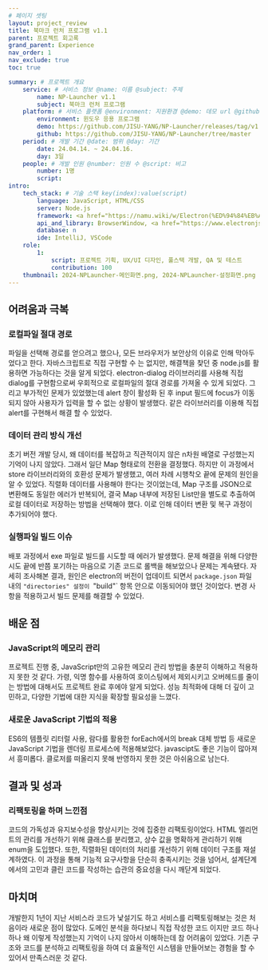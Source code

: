```yaml
---
# 페이지 셋팅
layout: project_review
title: 북마크 런처 프로그램 v1.1
parent: 프로젝트 회고록
grand_parent: Experience
nav_order: 1
nav_exclude: true
toc: true

summary: # 프로젝트 개요
    service: # 서비스 정보 @name: 이름 @subject: 주제
        name: NP-Launcher v1.1
        subject: 북마크 런처 프로그램
    platform: # 서비스 플랫폼 @environment: 지원환경 @demo: 데모 url @github: 깃헙 url, @value: default -> n
        environment: 윈도우 응용 프로그램  
        demo: https://github.com/JISU-YANG/NP-Launcher/releases/tag/v1.1
        github: https://github.com/JISU-YANG/NP-Launcher/tree/master
    period: # 개발 기간 @date: 범위 @day: 기간
        date: 24.04.14. ~ 24.04.16.
        day: 3일
    people: # 개발 인원 @number: 인원 수 @script: 비고
        number: 1명
        script: 
intro:
    tech_stack: # 기술 스택 key(index):value(script)
        language: JavaScript, HTML/CSS
        server: Node.js
        framework: <a href="https://namu.wiki/w/Electron(%ED%94%84%EB%A0%88%EC%9E%84%EC%9B%8C%ED%81%AC)">ELECTRON</a>
        api_and_library: BrowserWindow, <a href="https://www.electronjs.org/docs/latest/tutorial/ipc">electron-ipc</a>, <a href="https://github.com/sindresorhus/electron-store#readme">electron-store</a>, electron-shutdown-command, electron-dialog
        database: n
        ide: IntelliJ, VSCode
    role: 
        1:
            script: 프로젝트 기획, UX/UI 디자인, 풀스택 개발, QA 및 테스트
            contribution: 100
    thumbnail: 2024-NPLauncher-메인화면.png, 2024-NPLauncher-설정화면.png
---
```


## 어려움과 극복
### 로컬파일 절대 경로

파일을 선택해 경로를 얻으려고 했으나, 모든 브라우저가 보안상의 이유로 인해 막아두었다고 한다. 자바스크립트로 직접 구현할 수 는 없지만, 해결책을 찾던 중 node.js를 활용하면 가능하다는 것을 알게 되었다. electron-dialog 라이브러리를 사용해 직접 dialog를 구현함으로써 우회적으로 로컬파일의 절대 경로를 가져올 수 있게 되었다. 그리고 부가적인 문제가 있었했는데 alert 창이 활성화 된 후 input 필드에 focus가 이동되지 않아 사용자가 입력을 할 수 없는 상황이 발생했다. 같은 라이브러리를 이용해 직접 alert를 구현해서 해결 할 수 있었다.

### 데이터 관리 방식 개선

초기 버전 개발 당시, 왜 데이터를 복잡하고 직관적이지 않은 n차원 배열로 구성했는지 기억이 나지 않았다. 그래서 일단 Map 형태로의 전환을 결정했다. 하지만 이 과정에서 store 라이브러리와의 호환성 문제가 발생했고, 여러 차례 시행착오 끝에 문제의 원인을 알 수 있었다. 직렬화 데이터를 사용해야 한다는 것이었는데, Map 구조를 JSON으로 변환해도 동일한 에러가 반복되어, 결국 Map 내부에 저장된 List만을 별도로 추출하여 로컬 데이터로 저장하는 방법을 선택해야 했다. 이로 인해 데이터 변환 및 복구 과정이 추가되어야 했다.

### 실행파일 빌드 이슈

배포 과정에서 exe 파일로 빌드를 시도할 때 에러가 발생했다. 문제 해결을 위해 다양한 시도 끝에 반쯤 포기하는 마음으로 기존 코드로 롤백을 해보았으나 문제는 계속됐다. 자세히 조사해본 결과, 원인은 electron의 버전이 업데이트 되면서 `package.json` 파일 내의 `"directories" 설정이 `"build"` 항목 안으로 이동되어야 했던 것이었다. 변경 사항을 적용하고서 빌드 문제를 해결할 수 있었다.

## 배운 점
### JavaScript의 메모리 관리
프로젝트 진행 중, JavaScript만의 고유한 메모리 관리 방법을 충분히 이해하고 적용하지 못한 것 같다. 가령, 익명 함수를 사용하여 호이스팅에서 제외시키고 오버헤드를 줄이는 방법에 대해서도 프로젝트 완료 후에야 알게 되었다. 성능 최적화에 대해 더 깊이 고민하고, 다양한 기법에 대한 지식을 확장할 필요성을 느꼈다.

### 새로운 JavaScript 기법의 적용
ES6의 템플릿 리터럴 사용, 람다를 활용한 forEach에서의 break 대체 방법 등 새로운 JavaScript 기법을 렌더링 프로세스에 적용해보았다. javascipt도 좋은 기능이 많아져서 흥미롭다. 클로저를 떠올리지 못해 반영하지 못한 것은 아쉬움으로 남는다.

## 결과 및 성과
### 리팩토링을 하며 느낀점
코드의 가독성과 유지보수성을 향상시키는 것에 집중한 리팩토링이었다. HTML 엘리먼트의 관리를 개선하기 위해 클래스를 분리했고, 상수 값을 명확하게 관리하기 위해 enum을 도입했다. 또한, 직렬화된 데이터의 처리를 개선하기 위해 데이터 구조를 재설계하였다. 이 과정을 통해 기능적 요구사항을 단순히 충족시키는 것을 넘어서, 설계단계에서의 고민과 클린 코드를 작성하는 습관의 중요성을 다시 깨닫게 되었다.

## 마치며
개발한지 1년이 지난 서비스라 코드가 낯설기도 하고 서비스를 리팩토링해보는 것은 처음이라 새로운 점이 많았다. 도메인 분석을 하다보니 직접 작성한 코드 이지만 코드 하나하나 왜 이렇게 작성했는지 기억이 나지 않아서 이해하는데 참 어려움이 있었다. 기존 구조와 코드를 분석하고 리팩토링을 하여 더 효율적인 시스템을 만들어보는 경험을 할 수 있어서 만족스러운 것 같다.